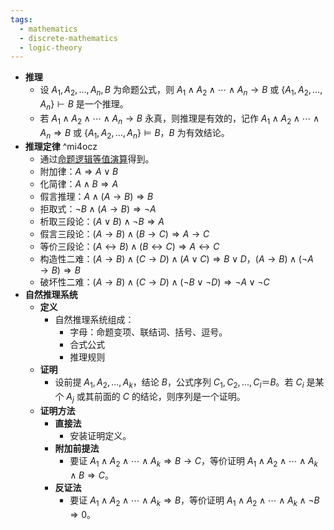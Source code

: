 ```yaml
---
tags:
  - mathematics
  - discrete-mathematics
  - logic-theory
---
```

- **推理**
    - 设 $A_1,A_2,\dots,A_n,B$ 为命题公式，则 $A_1 \land A_2 \land \cdots \land A_n \to B$ 或 $\{A_1,A_2,\dots,A_n\} \vdash B$ 是一个推理。
    - 若 $A_1 \land A_2 \land \cdots \land A_n \to B$ 永真，则推理是有效的，记作 $A_1 \land A_2 \land \cdots \land A_n \Rightarrow B$ 或 $\{A_1,A_2,\dots,A_n\} \models B$，$B$ 为有效结论。
- **推理定律** ^mi4ocz
    - 通过[命题逻辑等值演算](/pages/mathematics/discrete-mathematics/proposition-logic-calculation.md)得到。
    - 附加律：$A \Rightarrow A \lor B$
    - 化简律：$A \land B \Rightarrow A$
    - 假言推理：$A \land (A \to B) \Rightarrow B$
    - 拒取式：$\neg B \land (A \to B) \Rightarrow \neg A$
    - 析取三段论：$(A \lor B) \land \neg B \Rightarrow A$
    - 假言三段论：$(A \to B) \land (B \to C) \Rightarrow A \to C$
    - 等价三段论：$(A \leftrightarrow B) \land (B \leftrightarrow C) \Rightarrow A \leftrightarrow C$
    - 构造性二难：$(A \to B) \land (C \to D) \land (A \lor C) \Rightarrow B \lor D$，$(A \to B) \land (\neg A \to B) \Rightarrow B$
    - 破坏性二难：$(A \to B) \land (C \to D) \land (\neg B \lor \neg D) \Rightarrow \neg A \lor \neg C$
- **自然推理系统**
    - **定义**
        - 自然推理系统组成：
            - 字母：命题变项、联结词、括号、逗号。
            - 合式公式
            - 推理规则
    - **证明**
        - 设前提 $A_1,A_2,\dots,A_k$，结论 $B$，公式序列 $C_1,C_2,\dots,C_l ＝ B$。若 $C_i$ 是某个 $A_j$ 或其前面的 $C$ 的结论，则序列是一个证明。
    - **证明方法**
        - **直接法**
            - 安装证明定义。
        - **附加前提法**
            - 要证 $A_1 \land A_2 \land \cdots \land A_k \Rightarrow B \to C$，等价证明 $A_1 \land A_2 \land \cdots \land A_k \land B \Rightarrow C$。
        - **反证法**
            - 要证 $A_1 \land A_2 \land \cdots \land A_k \Rightarrow B$，等价证明 $A_1 \land A_2 \land \cdots \land A_k \land \neg B \Rightarrow 0$。

